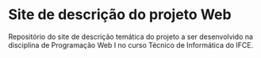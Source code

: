 # Site de descrição do projeto Web

Repositório do site de descrição temática do projeto a ser desenvolvido na disciplina de Programação Web I no curso Técnico de Informática do IFCE.
